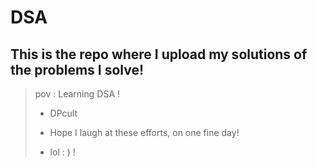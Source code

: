 # DSA

## This is the repo where I upload my solutions of the problems I solve!

> pov : Learning DSA !
>
> 
> + DPcult 
>
> + Hope I laugh at these efforts, on one fine day!
> + lol : )   !
